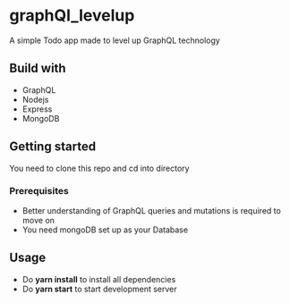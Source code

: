 # graphQl_levelup
A simple Todo app made to level up GraphQL technology

## Build with
- GraphQL
- Nodejs
- Express
- MongoDB

## Getting started
You need to clone this repo and cd into directory

### Prerequisites
- Better understanding of GraphQL queries and mutations is required to move on
- You need mongoDB set up as your Database

## Usage
- Do **yarn install** to install all dependencies
- Do **yarn start** to start development server



